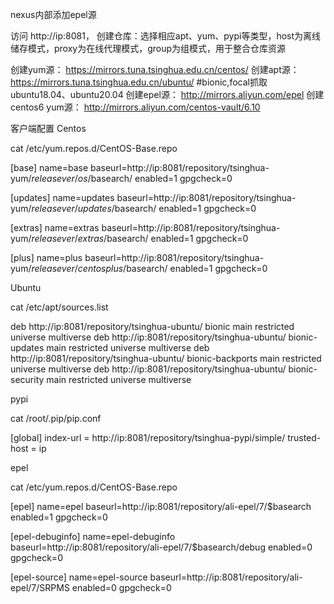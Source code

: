 nexus内部添加epel源


访问 http://ip:8081，
创建仓库：选择相应apt、yum、pypi等类型，host为离线储存模式，proxy为在线代理模式，group为组模式，用于整合仓库资源

创建yum源：
https://mirrors.tuna.tsinghua.edu.cn/centos/
创建apt源：
https://mirrors.tuna.tsinghua.edu.cn/ubuntu/
#bionic,focal抓取ubuntu18.04、ubuntu20.04
创建epel源：
http://mirrors.aliyun.com/epel
创建centos6 yum源：
http://mirrors.aliyun.com/centos-vault/6.10

客户端配置
Centos

cat /etc/yum.repos.d/CentOS-Base.repo

[base]
name=base
baseurl=http://ip:8081/repository/tsinghua-yum/$releasever/os/$basearch/
enabled=1
gpgcheck=0

[updates]
name=updates
baseurl=http://ip:8081/repository/tsinghua-yum/$releasever/updates/$basearch/
enabled=1
gpgcheck=0

[extras]
name=extras
baseurl=http://ip:8081/repository/tsinghua-yum/$releasever/extras/$basearch/
enabled=1
gpgcheck=0

[plus]
name=plus
baseurl=http://ip:8081/repository/tsinghua-yum/$releasever/centosplus/$basearch/
enabled=1
gpgcheck=0


Ubuntu

cat /etc/apt/sources.list

deb http://ip:8081/repository/tsinghua-ubuntu/ bionic main restricted universe multiverse
deb http://ip:8081/repository/tsinghua-ubuntu/ bionic-updates main restricted universe multiverse
deb http://ip:8081/repository/tsinghua-ubuntu/ bionic-backports main restricted universe multiverse
deb http://ip:8081/repository/tsinghua-ubuntu/ bionic-security main restricted universe multiverse

pypi

cat /root/.pip/pip.conf

[global]
index-url = http://ip:8081/repository/tsinghua-pypi/simple/
trusted-host = ip



epel

cat /etc/yum.repos.d/CentOS-Base.repo

[epel]
name=epel
baseurl=http://ip:8081/repository/ali-epel/7/$basearch
enabled=1
gpgcheck=0

[epel-debuginfo]
name=epel-debuginfo
baseurl=http://ip:8081/repository/ali-epel/7/$basearch/debug
enabled=0
gpgcheck=0

[epel-source]
name=epel-source
baseurl=http://ip:8081/repository/ali-epel/7/SRPMS
enabled=0
gpgcheck=0